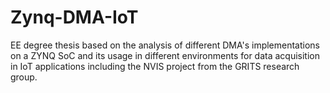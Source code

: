 # Zynq-DMA-IoT
EE degree thesis based on the analysis of different DMA's implementations on a ZYNQ SoC and its usage in different environments for data acquisition in IoT applications including the NVIS project from the GRITS research group.
